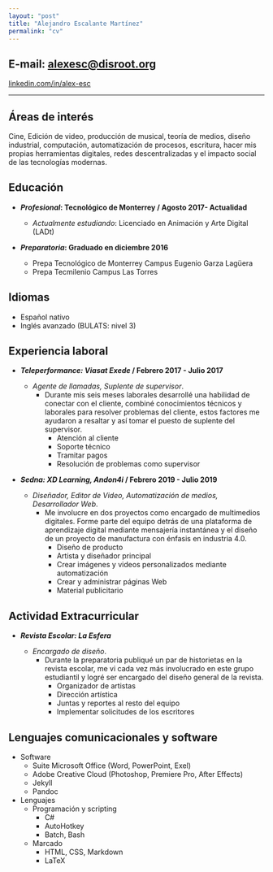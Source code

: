 ```yaml
---
layout: "post"
title: "Alejandro Escalante Martínez"
permalink: "cv"
---
```




## E-mail: [alexesc@disroot.org][mailto]

[linkedin.com/in/alex-esc][li]

[li]: https://www.linkedin.com/in/alex-esc/
[mailto]: mailto:alexesc@disroot.org

---

## Áreas de interés

Cine, Edición de video, producción de musical, teoría de medios, diseño industrial, computación, automatización de procesos, escritura, hacer mis propias herramientas digitales, redes descentralizadas y el impacto social de las tecnologías modernas.

## Educación

* ___Profesional_: Tecnológico de Monterrey / Agosto 2017- Actualidad__

	- *Actualmente estudiando*: Licenciado en Animación y Arte Digital (LADt)
* ___Preparatoria_: Graduado en diciembre 2016__

	- Prepa Tecnológico de Monterrey Campus Eugenio Garza Lagüera
	- Prepa Tecmilenio Campus Las Torres
	
## Idiomas

* Español nativo
* Inglés avanzado (BULATS: nivel 3)

## Experiencia laboral

* ___Teleperformance: Viasat Exede_ / Febrero 2017 - Julio 2017__

	- *Agente de llamadas, Suplente de supervisor*.
		* Durante mis seis meses laborales desarrollé una habilidad de conectar con el cliente, combiné conocimientos técnicos y laborales para resolver problemas del cliente, estos factores me ayudaron a resaltar y así tomar el puesto de suplente del supervisor.
			* Atención al cliente
			* Soporte técnico
			* Tramitar pagos
			* Resolución de problemas como supervisor

* ___Sedna: XD Learning, Andon4i_ / Febrero 2019 - Julio 2019__

	- *Diseñador, Editor de Video, Automatización de medios, Desarrollador Web*.
		* Me involucre en dos proyectos como encargado de multimedios digitales. Forme parte del equipo detrás de una plataforma de aprendizaje digital mediante mensajería instantánea y el diseño de un proyecto de manufactura con énfasis en industria 4.0.
			* Diseño de producto
			* Artista y diseñador principal
			* Crear imágenes y videos personalizados mediante automatización
			* Crear y administrar páginas Web
			* Material publicitario
		
## Actividad Extracurricular

* ___Revista Escolar: La Esfera___

	- *Encargado de diseño*.
		* Durante la preparatoria publiqué un par de historietas en la revista escolar, me vi cada vez más involucrado en este grupo estudiantil y logré ser encargado del diseño general de la revista.
			* Organizador de artistas
			* Dirección artística
			* Juntas y reportes al resto del equipo
			* Implementar solicitudes de los escritores
			
## Lenguajes comunicacionales y software

- Software
	* Suite Microsoft Office (Word, PowerPoint, Exel)
	* Adobe Creative Cloud (Photoshop, Premiere Pro, After Effects)
	* Jekyll
	* Pandoc
- Lenguajes
	+ Programación y scripting
		* C#
		* AutoHotkey
		* Batch, Bash
	+ Marcado
		* HTML, CSS, Markdown
		* LaTeX
